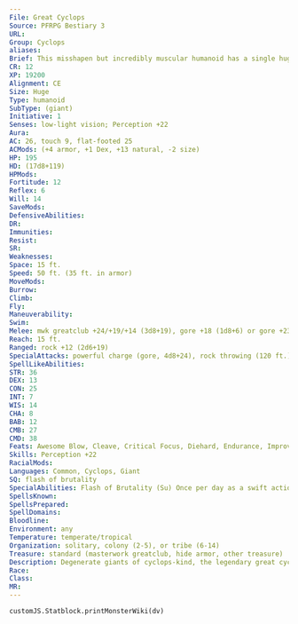 ```yaml
---
File: Great Cyclops
Source: PFRPG Bestiary 3
URL: 
Group: Cyclops
aliases: 
Brief: This misshapen but incredibly muscular humanoid has a single huge bloodshot eye set under a short, jagged horn on its brow.
CR: 12
XP: 19200
Alignment: CE
Size: Huge
Type: humanoid
SubType: (giant)
Initiative: 1
Senses: low-light vision; Perception +22
Aura: 
AC: 26, touch 9, flat-footed 25
ACMods: (+4 armor, +1 Dex, +13 natural, -2 size)
HP: 195
HD: (17d8+119)
HPMods: 
Fortitude: 12
Reflex: 6
Will: 14
SaveMods: 
DefensiveAbilities: 
DR: 
Immunities: 
Resist: 
SR: 
Weaknesses: 
Space: 15 ft.
Speed: 50 ft. (35 ft. in armor)
MoveMods: 
Burrow: 
Climb: 
Fly: 
Maneuverability: 
Swim: 
Melee: mwk greatclub +24/+19/+14 (3d8+19), gore +18 (1d8+6) or gore +23 (1d8+13), 2 slams +23 (2d6+13)
Reach: 15 ft.
Ranged: rock +12 (2d6+19)
SpecialAttacks: powerful charge (gore, 4d8+24), rock throwing (120 ft.)
SpellLikeAbilities: 
STR: 36
DEX: 13
CON: 25
INT: 7
WIS: 14
CHA: 8
BAB: 12
CMB: 27
CMD: 38
Feats: Awesome Blow, Cleave, Critical Focus, Diehard, Endurance, Improved Bull Rush, Iron Will, Power Attack, Sickening Critical
Skills: Perception +22
RacialMods: 
Languages: Common, Cyclops, Giant
SQ: flash of brutality
SpecialAbilities: Flash of Brutality (Su) Once per day as a swift action, a great cyclops can gain a burst of savage of inspiration. When it does, it doubles the threat range of all weapons, natural attacks, and rock attacks it makes until the start of its next turn. Furthermore, once per day, when the great cyclops reaches 0 or fewer hit points and is conscious because of its Diehard feat, this ability recharges, allowing it to use the ability a second time that same day.
SpellsKnown: 
SpellsPrepared: 
SpellDomains: 
Bloodline: 
Environment: any
Temperature: temperate/tropical
Organization: solitary, colony (2-5), or tribe (6-14)
Treasure: standard (masterwork greatclub, hide armor, other treasure)
Description: Degenerate giants of cyclops-kind, the legendary great cyclopes embody the rage and dark doom of this race of uncanny seers. In their eyes blaze endless possibilities for bloodshed and terror, their myopic gazes seeming to witness the potential for infinite deaths and devastations hidden within each moment. Gigantic but dull-witted, these massive savages are usually loners, but occasionally either need or fate drives them to rampages from which few are safe. Such undeniable force brings with it a dread that, in many instances, grows to reverence, giving rise to strange cults that cloak these cyclopes with veils of menace and dark legends.  Denizens of remote and primeval parts of the world, great cyclopes typically dwell in lands where none might intrude upon them-deserted islands, high craggy mountains, and stoic hill countries often provide the great caves they favor as lairs. While most avoid well-traveled or populated lands, spending much of their time hunting megafauna and even monstrous prey in the wilds, some, driven by hunger or a desperation to wander, seek out the paths and settlements of humanoids, finding that their fragile buildings are easily shattered and that the mewling creatures make savory meals.  The average great cyclops stands approximately 30 feet tall and weighs upward of 4 tons, though individuals of significantly greater size are known.
Race: 
Class: 
MR: 
---
```

```dataviewjs
customJS.Statblock.printMonsterWiki(dv)
```
